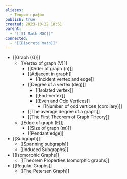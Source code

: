 ```yaml
---
aliases:
  - Теория графов
publish: true
created: 2023-10-22 18:51
parent:
  - "[[51 Math MOC]]"
connected:
  - "[[Discrete math]]"
---
```

- [[Graph (G)]]
	-  [[Vertex of graph (V)]] 
		- [[Order of graph (n)]]
		- [[Adjacent in graph]]
			- [[Incident vertex and edge]]
		- [[Degree of a vertex (deg)]]
			- [[Isolated vertex]]
			- [[End-vertex]]
			- [[Even and Odd Vertices]]
				- [[Number of odd vertices (corollary)]]
		- [[The average degree of a graph]]
		- [[The First Theorem of Graph Theory]]
	- [[Edge of graph (E)]]
		- [[Size of graph (m)]]
		- [[Pendant edge]]
- [[Subgraph]]
	- [[Spanning subgraph]]
	- [[Induced Subgraphs]]
- [[Isomorphic Graphs]]
	- [[Theorem Properties Isomorphic graphs]]
- [[Regular Graphs]]
	- [[The Petersen Graph]]





















